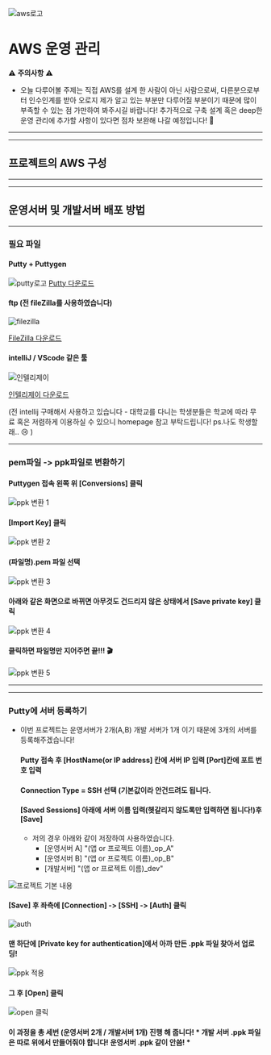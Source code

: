 ![aws로고](https://user-images.githubusercontent.com/80079066/120594527-04c5e900-c47c-11eb-807b-64d8831f2bc7.png)

# AWS 운영 관리
⚠️ **주의사항** ⚠️
 - 오늘 다루어볼 주제는 직접 AWS를 설계 한 사람이 아닌 사람으로써, 다른분으로부터 인수인계를 받아 오로지 제가 알고 있는 부분만 다루어질 부분이기 때문에 많이 부족할 수 있는 점 가만하여 봐주시길 바랍니다! 추가적으로 구축 설계 혹은 deep한 운영 관리에 추가할 사항이 있다면 점차 보완해 나갈 예정입니다! 🙇

---------------------------------------------------------------
---------------------------------------------------------------

## 프로젝트의 AWS 구성

---------------------------------------------------------------
---------------------------------------------------------------

## 운영서버 및 개발서버 배포 방법

---------------------------------------------------------------

### 필요 파일
   #### Putty + Puttygen
   ![putty로고](https://user-images.githubusercontent.com/80079066/120595259-093ed180-c47d-11eb-9811-5a866e53742e.png)
   [Putty 다운로드](https://www.putty.org/)
   
   #### ftp (전 fileZilla를 사용하였습니다)
   ![filezilla](https://user-images.githubusercontent.com/80079066/120595254-08a63b00-c47d-11eb-9c62-2adafe80236e.png)
   
   [FileZilla 다운로드](https://filezilla-project.org/)
   
   #### intelliJ / VScode 같은 툴 
   ![인텔리제이](https://user-images.githubusercontent.com/80079066/120595260-09d76800-c47d-11eb-97a5-7f0f83d01ecd.png)
   
   [인텔리제이 다운로드](https://www.jetbrains.com/ko-kr/idea/download/#section=windows)
   
   (전 intellij 구매해서 사용하고 있습니다 - 대학교를 다니는 학생분들은 학교에 따라 무료 혹은 저렴하게 이용하실 수 있으니 homepage 참고 부탁드립니다! ps.나도 학생할래.. 😢 )

--------------------------------------------------------------------

### pem파일 -> ppk파일로 변환하기
   
   #### Puttygen 접속 왼쪽 위 [Conversions] 클릭
   
![ppk 변환 1](https://user-images.githubusercontent.com/80079066/120597228-c5999700-c47f-11eb-8e01-89ab6a11ffec.png)

   #### [Import Key] 클릭
   
![ppk 변환 2](https://user-images.githubusercontent.com/80079066/120597232-c6cac400-c47f-11eb-99fc-faec688ec5f3.png)

   #### (파일명).pem 파일 선택

![ppk 변환 3](https://user-images.githubusercontent.com/80079066/120597234-c6cac400-c47f-11eb-8596-cb61b7c7d3f1.png)

   #### 아래와 같은 화면으로 바뀌면 아무것도 건드리지 않은 상태에서 [Save private key] 클릭

![ppk 변환 4](https://user-images.githubusercontent.com/80079066/120597236-c7635a80-c47f-11eb-8497-6f93e8b0a07e.png)

   #### 클릭하면 파일명만 지어주면 끝!!! 🎬
   
![ppk 변환 5](https://user-images.githubusercontent.com/80079066/120597239-c7635a80-c47f-11eb-8ddc-d87d4b51d288.png)

-----------------------------------------------------------
------------------------------------------------------------
### Putty에 서버 등록하기
- 이번 프로젝트는 운영서버가 2개(A,B) 개발 서버가 1개 이기 때문에 3개의 서버를 등록해주겠습니다!

  #### Putty 접속 후 [HostName(or IP address] 칸에 서버 IP 입력 [Port]칸에 포트 번호 입력
  #### Connection Type = SSH 선택 (기본값이라 안건드려도 됩니다.
  #### [Saved Sessions] 아래에 서버 이름 입력(헷갈리지 않도록만 입력하면 됩니다!)후 [Save]
   - 저의 경우 아래와 같이 저장하여 사용하였습니다. 
     - [운영서버 A] "(앱 or 프로젝트 이름)_op_A"
     - [운영서버 B] "(앱 or 프로젝트 이름)_op_B"
     - [개발서버] "(앱 or 프로젝트 이름)_dev"
  
![프로젝트 기본 내용](https://user-images.githubusercontent.com/80079066/120771642-63619480-c55a-11eb-903e-b30753c365db.png)
  
  #### [Save] 후 좌측에 [Connection] -> [SSH] -> [Auth] 클릭
  
![auth](https://user-images.githubusercontent.com/80079066/120771633-6197d100-c55a-11eb-811b-2e35451c9191.png)
  
  #### 맨 하단에 [Private key for authentication]에서 아까 만든 .ppk 파일 찾아서 업로딩!
  
![ppk 적용](https://user-images.githubusercontent.com/80079066/120771639-62c8fe00-c55a-11eb-9c17-55eb0d74fa99.png)
  
  #### 그 후 [Open] 클릭 
  
![open 클릭](https://user-images.githubusercontent.com/80079066/120771635-62306780-c55a-11eb-82c2-54d660d31b51.png)
  
  #### 이 과정을 총 세번 (운영서버 2개 / 개발서버 1개) 진행 해 줍니다! * 개발 서버 .ppk 파일은 따로 위에서 만들어줘야 합니다! 운영서버 .ppk 같이 안씀! *
 








